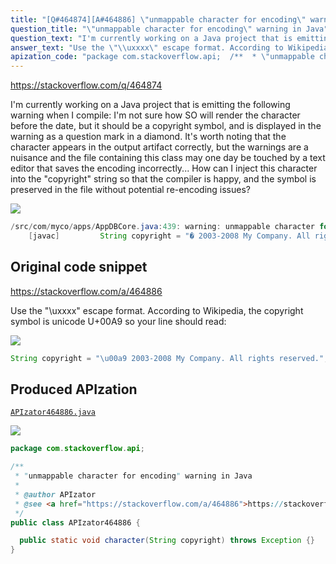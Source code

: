 ```yaml
---
title: "[Q#464874][A#464886] \"unmappable character for encoding\" warning in Java"
question_title: "\"unmappable character for encoding\" warning in Java"
question_text: "I'm currently working on a Java project that is emitting the following warning when I compile: I'm not sure how SO will render the character before the date, but it should be a copyright symbol, and is displayed in the warning as a question mark in a diamond. It's worth noting that the character appears in the output artifact correctly, but the warnings are a nuisance and the file containing this class may one day be touched by a text editor that saves the encoding incorrectly... How can I inject this character into the \"copyright\" string so that the compiler is happy, and the symbol is preserved in the file without potential re-encoding issues?"
answer_text: "Use the \"\\uxxxx\" escape format. According to Wikipedia, the copyright symbol is unicode U+00A9 so your line should read:"
apization_code: "package com.stackoverflow.api;  /**  * \"unmappable character for encoding\" warning in Java  *  * @author APIzator  * @see <a href=\"https://stackoverflow.com/a/464886\">https://stackoverflow.com/a/464886</a>  */ public class APIzator464886 {    public static void character(String copyright) throws Exception {} }"
---
```


https://stackoverflow.com/q/464874

I&#x27;m currently working on a Java project that is emitting the following warning when I compile:
I&#x27;m not sure how SO will render the character before the date, but it should be a copyright symbol, and is displayed in the warning as a question mark in a diamond.
It&#x27;s worth noting that the character appears in the output artifact correctly, but the warnings are a nuisance and the file containing this class may one day be touched by a text editor that saves the encoding incorrectly...
How can I inject this character into the &quot;copyright&quot; string so that the compiler is happy, and the symbol is preserved in the file without potential re-encoding issues?


<div class="code-logo"><img src="/stackoverflow.png" /></div>

```java
/src/com/myco/apps/AppDBCore.java:439: warning: unmappable character for encoding UTF8
    [javac]         String copyright = "� 2003-2008 My Company. All rights reserved.";
```


## Original code snippet

https://stackoverflow.com/a/464886

Use the &quot;\uxxxx&quot; escape format.
According to Wikipedia, the copyright symbol is unicode U+00A9 so your line should read:

<div class="code-logo"><img src="/stackoverflow.png" /></div>

```java
String copyright = "\u00a9 2003-2008 My Company. All rights reserved.";
```

## Produced APIzation

[`APIzator464886.java`](https://github.com/blind-papers/apization-temp-data/raw/main/search/APIzator464886.java)

<div class="code-logo"><img src="/apizator.png" /></div>

```java
package com.stackoverflow.api;

/**
 * "unmappable character for encoding" warning in Java
 *
 * @author APIzator
 * @see <a href="https://stackoverflow.com/a/464886">https://stackoverflow.com/a/464886</a>
 */
public class APIzator464886 {

  public static void character(String copyright) throws Exception {}
}

```